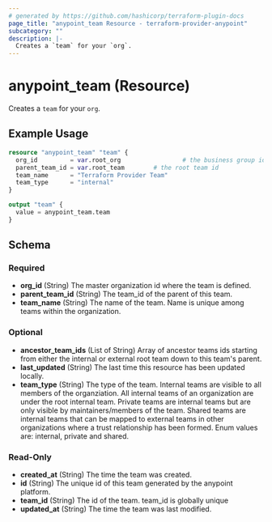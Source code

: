 ```yaml
---
# generated by https://github.com/hashicorp/terraform-plugin-docs
page_title: "anypoint_team Resource - terraform-provider-anypoint"
subcategory: ""
description: |-
  Creates a `team` for your `org`.
---
```


# anypoint_team (Resource)

Creates a `team` for your `org`.

## Example Usage

```terraform
resource "anypoint_team" "team" {
  org_id         = var.root_org                 # the business group id
  parent_team_id = var.root_team        # the root team id
  team_name      = "Terraform Provider Team"
  team_type      = "internal"
}

output "team" {
  value = anypoint_team.team
}
```

<!-- schema generated by tfplugindocs -->
## Schema

### Required

- **org_id** (String) The master organization id where the team is defined.
- **parent_team_id** (String) The team_id of the parent of this team.
- **team_name** (String) The name of the team. Name is unique among teams within the organization.

### Optional

- **ancestor_team_ids** (List of String) Array of ancestor teams ids starting from either the internal or external root team down to this team's parent.
- **last_updated** (String) The last time this resource has been updated locally.
- **team_type** (String) The type of the team. Internal teams are visible to all members of the organziation. 
				All internal teams of an organization are under the root internal team. 
				Private teams are internal teams but are only visible by maintainers/members of the team. 
				Shared teams are internal teams that can be mapped to external teams in other organizations where a trust relationship has been formed.
				Enum values are: internal, private and shared.

### Read-Only

- **created_at** (String) The time the team was created.
- **id** (String) The unique id of this team generated by the anypoint platform.
- **team_id** (String) The id of the team. team_id is globally unique
- **updated_at** (String) The time the team was last modified.


